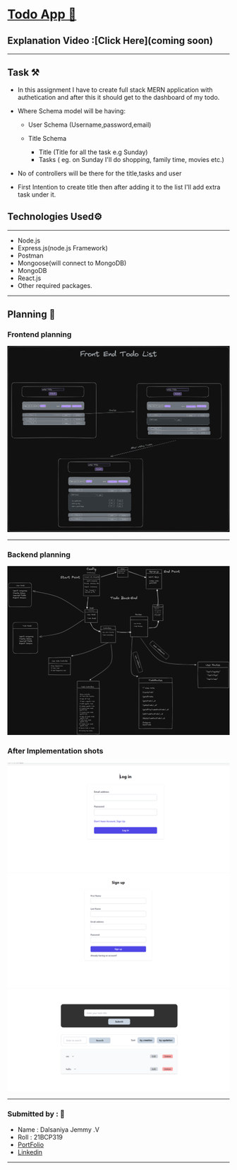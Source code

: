 # [Todo App 📝](https://kaushalam-task-full-stack-front.vercel.app/)
## **Explanation Video :[Click Here](coming soon)**
---

## Task ⚒️


- In this assignment I have to create full stack MERN application with authetication and after this it should get to the dashboard of my todo.

- Where Schema model will be having:

  - User Schema (Username,password,email)

  - Title Schema

    - Title (Title for all the task e.g Sunday)
    - Tasks ( eg. on Sunday I'll do shopping, family time, movies etc.)

- No of controllers will be there for the title,tasks and user

- First Intention to create title then after adding it to the list I'll add extra task under it.

## Technologies Used⚙️

---

- Node.js 
- Express.js(node.js Framework) 
- Postman
- Mongoose(will connect to MongoDB)
- MongoDB
- React.js
- Other required packages.

---


## Planning 🧠

### Frontend planning

![pic1](./Frontend_Plan.png)

---

### Backend planning

![pic2](./Backend_Plan.png)

### After Implementation shots

![ss1](./screenshots/login.png)
![ss2](./screenshots/register.png)
![ss3](./screenshots/dashboard.png)

---
### Submitted by : 👦

- Name : Dalsaniya Jemmy .V
- Roll : 21BCP319
- [PortFolio](https://jemmy.vercel.app/)
- [Linkedin](https://www.linkedin.com/in/jemmy-dalsaniya-29924b255/)

---
